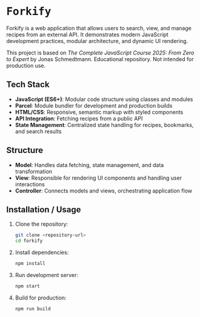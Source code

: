 # <span align="center"><samp>Forkify</samp></span>

Forkify is a web application that allows users to search, view, and manage recipes from an external API. It demonstrates modern JavaScript development practices, modular architecture, and dynamic UI rendering.

This project is based on _The Complete JavaScript Course 2025: From Zero to Expert_ by Jonas Schmedtmann. Educational repository. Not intended for production use.

## Tech Stack

-   **JavaScript (ES6+)**: Modular code structure using classes and modules
-   **Parcel**: Module bundler for development and production builds
-   **HTML/CSS**: Responsive, semantic markup with styled components
-   **API Integration**: Fetching recipes from a public API
-   **State Management**: Centralized state handling for recipes, bookmarks, and search results

## Structure

-   **Model**: Handles data fetching, state management, and data transformation
-   **View**: Responsible for rendering UI components and handling user interactions
-   **Controller**: Connects models and views, orchestrating application flow

## Installation / Usage

1. Clone the repository:

    ```bash
    git clone <repository-url>
    cd forkify
    ```

2. Install dependencies:

    ```bash
    npm install
    ```

3. Run development server:

    ```bash
    npm start
    ```

4. Build for production:
    ```bash
    npm run build
    ```
